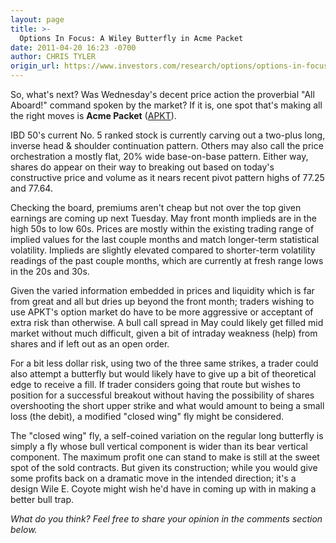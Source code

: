 ```yaml
---
layout: page
title: >-
  Options In Focus: A Wiley Butterfly in Acme Packet
date: 2011-04-20 16:23 -0700
author: CHRIS TYLER
origin_url: https://www.investors.com/research/options/options-in-focus-a-wiley-butterfly-in-acme-packet/
---
```






So, what's next? Was Wednesday's decent price action the proverbial "All Aboard!" command spoken by the market? If it is, one spot that's making all the right moves is **Acme Packet**  ([APKT](https://research.investors.com/quote.aspx?symbol=APKT)). 

  

IBD 50's current No. 5 ranked stock is currently carving out a two-plus long, inverse head & shoulder continuation pattern. Others may also call the price orchestration a mostly flat, 20% wide base-on-base pattern. Either way, shares do appear on their way to breaking out based on today's constructive price and volume as it nears recent pivot pattern highs of 77.25 and 77.64. 

  

Checking the board, premiums aren't cheap but not over the top given earnings are coming up next Tuesday. May front month implieds are in the high 50s to low 60s. Prices are mostly within the existing trading range of implied values for the last couple months and match longer-term statistical volatility. Implieds are slightly elevated compared to shorter-term volatility readings of the past couple months, which are currently at fresh range lows in the 20s and 30s. 

  

Given the varied information embedded in prices and liquidity which is far from great and all but dries up beyond the front month; traders wishing to use APKT's option market do have to be more aggressive or acceptant of extra risk than otherwise. A bull call spread in May could likely get filled mid market without much difficult, given a bit of intraday weakness (help) from shares and if left out as an open order. 

  

  

For a bit less dollar risk, using two of the three same strikes, a trader could also attempt a butterfly but would likely have to give up a bit of theoretical edge to receive a fill. If trader considers going that route but wishes to position for a successful breakout without having the possibility of shares overshooting the short upper strike and what would amount to being a small loss (the debit), a modified "closed wing" fly might be considered. 

  

The "closed wing" fly, a self-coined variation on the regular long butterfly is simply a fly whose bull vertical component is wider than its bear vertical component. The maximum profit one can stand to make is still at the sweet spot of the sold contracts. But given its construction; while you would give some profits back on a dramatic move in the intended direction; it's a design Wile E. Coyote might wish he'd have in coming up with in making a better bull trap.

  

*What do you think? Feel free to share your opinion in the comments section below.*




